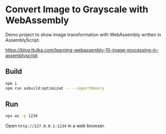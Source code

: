 # Convert Image to Grayscale with WebAssembly

Demo project to show image transformation with WebAssembly written in AssemblyScript.

https://blog.ttulka.com/learning-webassembly-10-image-processing-in-assemblyscript

## Build
```sh
npm i
npm run asbuild:optimized -- --importMemory
```

## Run
```sh
npx ws -p 1234
```

Open `http://127.0.0.1:1234` in a web browser.

